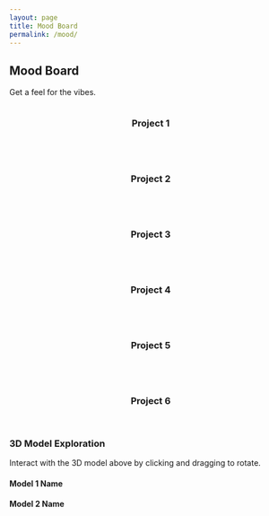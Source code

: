 ```yaml
---
layout: page
title: Mood Board
permalink: /mood/
---
```


## Mood Board

Get a feel for the vibes.

<div class="row">
  <div class="col-4 col-12-mobile">
    <article class="item">
      <a href="#" class="image fit"><img src="{{ site.baseurl }}/images/images.jpeg" alt="" /></a>
      <header><h3>Project 1</h3></header>
    </article>
    <article class="item">
      <a href="#" class="image fit"><img src="{{ site.baseurl }}/images/pic03.jpg" alt="" /></a>
      <header><h3>Project 2</h3></header>
    </article>
  </div>
  <div class="col-4 col-12-mobile">
    <article class="item">
      <a href="#" class="image fit"><img src="{{ site.baseurl }}/images/pic04.jpg" alt="" /></a>
      <header><h3>Project 3</h3></header>
    </article>
    <article class="item">
      <a href="#" class="image fit"><img src="{{ site.baseurl }}/images/pic05.jpg" alt="" /></a>
      <header><h3>Project 4</h3></header>
    </article>
  </div>
  <div class="col-4 col-12-mobile">
    <article class="item">
      <a href="#" class="image fit"><img src="{{ site.baseurl }}/images/pic06.jpg" alt="" /></a>
      <header><h3>Project 5</h3></header>
    </article>
    <article class="item">
      <a href="#" class="image fit"><img src="{{ site.baseurl }}/images/pic07.jpg" alt="" /></a>
      <header><h3>Project 6</h3></header>
    </article>
  </div>
  
  <!-- Add STL model viewer -->
  <div class="col-12">
    <h3>3D Model Exploration</h3>
    <div class="stl-viewer-container">
      <script src="https://embed.github.com/view/3d/{{ site.github.owner_name }}/{{ site.github.repository_name }}/main/models/your-stl-file.stl?height=400&width=100%"></script>
    </div>
    <p>Interact with the 3D model above by clicking and dragging to rotate.</p>
  </div>
</div>

<!-- Add more models in a grid if you want -->
<div class="row">
  <div class="col-6 col-12-mobile">
    <div class="stl-viewer-container">
      <script src="https://embed.github.com/view/3d/{{ site.github.owner_name }}/{{ site.github.repository_name }}/main/models/model1.stl?height=300&width=100%"></script>
    </div>
    <h4>Model 1 Name</h4>
  </div>
  
  <div class="col-6 col-12-mobile">
    <div class="stl-viewer-container">
      <script src="https://embed.github.com/view/3d/{{ site.github.owner_name }}/{{ site.github.repository_name }}/main/models/model2.stl?height=300&width=100%"></script>
    </div>
    <h4>Model 2 Name</h4>
  </div>
</div>
